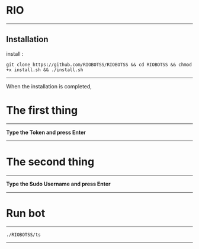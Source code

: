 RIO
==============

______________________________________________________________________________________________________________________

Installation
------------

install :

``` git clone https://github.com/RIOBOTSS/RIOBOTSS && cd RIOBOTSS && chmod +x install.sh && ./install.sh ```

______________________________________________________________________________________________________________________

When the installation is completed,

The first thing
========
------
**Type the Token and press Enter**
______________________________________________________________________________________________________________________

The second thing
========
------
**Type the Sudo Username and press Enter**

______________________________________________________________________________________________________________________


Run bot
========
------
```./RIOBOTSS/ts```

______________________________________________________________________________________________________________________
